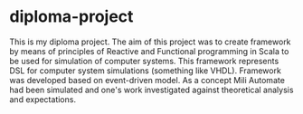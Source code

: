 # diploma-project
This is my diploma project. The aim of this project was to create framework by means of principles of Reactive and Functional programming in
Scala to be used for simulation of computer systems.  This framework represents DSL for computer system simulations (something like VHDL).
Framework was developed based on event-driven model. As a concept Mili Automate had been simulated and one's work investigated against theoretical analysis and expectations.

